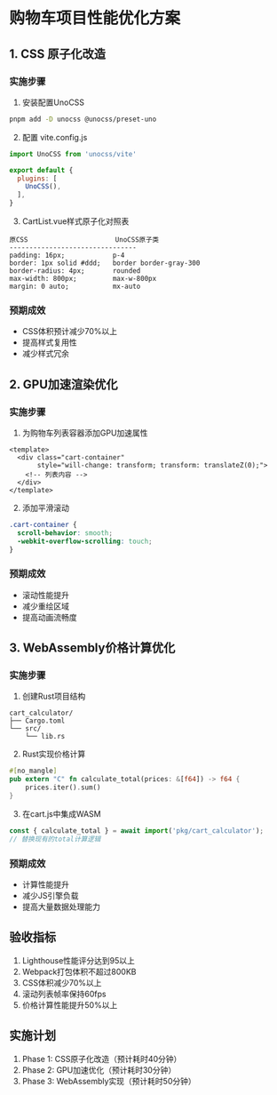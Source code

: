 # 购物车项目性能优化方案

## 1. CSS 原子化改造

### 实施步骤
1. 安装配置UnoCSS
```bash
pnpm add -D unocss @unocss/preset-uno
```

2. 配置 vite.config.js
```js
import UnoCSS from 'unocss/vite'

export default {
  plugins: [
    UnoCSS(),
  ],
}
```

3. CartList.vue样式原子化对照表
```
原CSS                      UnoCSS原子类
--------------------------------
padding: 16px;            p-4
border: 1px solid #ddd;   border border-gray-300
border-radius: 4px;       rounded
max-width: 800px;         max-w-800px
margin: 0 auto;           mx-auto
```

### 预期成效
- CSS体积预计减少70%以上
- 提高样式复用性
- 减少样式冗余

## 2. GPU加速渲染优化

### 实施步骤
1. 为购物车列表容器添加GPU加速属性
```vue
<template>
  <div class="cart-container" 
       style="will-change: transform; transform: translateZ(0);">
    <!-- 列表内容 -->
  </div>
</template>
```

2. 添加平滑滚动
```css
.cart-container {
  scroll-behavior: smooth;
  -webkit-overflow-scrolling: touch;
}
```

### 预期成效
- 滚动性能提升
- 减少重绘区域
- 提高动画流畅度

## 3. WebAssembly价格计算优化

### 实施步骤
1. 创建Rust项目结构
```
cart_calculator/
├── Cargo.toml
└── src/
    └── lib.rs
```

2. Rust实现价格计算
```rust
#[no_mangle]
pub extern "C" fn calculate_total(prices: &[f64]) -> f64 {
    prices.iter().sum()
}
```

3. 在cart.js中集成WASM
```js
const { calculate_total } = await import('pkg/cart_calculator');
// 替换现有的total计算逻辑
```

### 预期成效
- 计算性能提升
- 减少JS引擎负载
- 提高大量数据处理能力

## 验收指标
1. Lighthouse性能评分达到95以上
2. Webpack打包体积不超过800KB
3. CSS体积减少70%以上
4. 滚动列表帧率保持60fps
5. 价格计算性能提升50%以上

## 实施计划
1. Phase 1: CSS原子化改造（预计耗时40分钟）
2. Phase 2: GPU加速优化（预计耗时30分钟）
3. Phase 3: WebAssembly实现（预计耗时50分钟）
